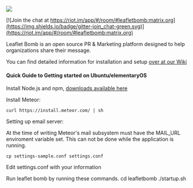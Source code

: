 ![](http://leafletbomb.io/wp-content/uploads/2017/10/Export_1.png)

[![Join the chat at https://riot.im/app/#/room/#leafletbomb:matrix.org](https://img.shields.io/badge/gitter-join_chat-green.svg)](https://riot.im/app/#/room/#leafletbomb:matrix.org)

Leaflet Bomb is an open source PR & Marketing platform designed to help organizations share their message.

You can find detailed information for installation and setup [over at our Wiki](https://github.com/LeafletBomb/leafletbomb/wiki)

#### Quick Guide to Getting started on Ubuntu/elementaryOS

Install Node.js and npm, [downloads available here](https://nodejs.org/en/download/)

Install Meteor:
    
`curl https://install.meteor.com/ | sh`
    
Setting up email server:
    
At the time of writing Meteor's mail subsystem must have the MAIL_URL enviroment variable set. This can not be done while the application is running.
    
`cp settings-sample.conf settings.conf`
    
Edit settings.conf with your information
    
Run leaflet bomb by running these commands.
 cd leafletbomb 
 ./startup.sh

